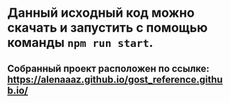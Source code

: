 # Данный исходный код можно скачать и запустить с помощью команды `npm run start`.
## Собранный проект расположен по ссылке: https://alenaaaz.github.io/gost_reference.github.io/
